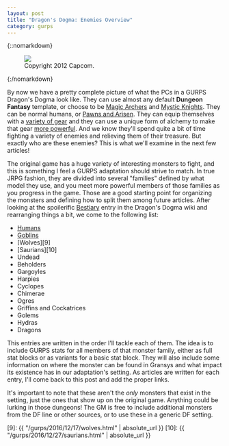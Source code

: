 ```yaml
---
layout: post
title: "Dragon's Dogma: Enemies Overview"
category: gurps
---
```


{::nomarkdown}
<figure>
  <img src="{{ "/assets/DDENEMIES.jpg" | absolute_url }}"/>
  <figcaption>Copyright 2012 Capcom.</figcaption>
</figure>
{:/nomarkdown}

By now we have a pretty complete picture of what the PCs in a GURPS Dragon's
Dogma look like. They can use almost any default **Dungeon Fantasy** template,
or choose to be [Magic Archers][1] and [Mystic Knights][2]. They can be normal
humans, or [Pawns and Arisen][3]. They can equip themselves with
a [variety of gear][4] and they can use a unique form of alchemy to make that
gear [more powerful][5]. And we know they'll spend quite a bit of time fighting
a variety of enemies and relieving them of their treasure. But exactly who are
these enemies? This is what we'll examine in the next few articles!

The original game has a huge variety of interesting monsters to fight, and this
is something I feel a GURPS adaptation should strive to match. In true JRPG
fashion, they are divided into several "families" defined by what model they
use, and you meet more powerful members of those families as you progress in the
game. Those are a good starting point for organizing the monsters and defining
how to split them among future articles. After looking at the spoilerific
[Bestiary][6] entry in the Dragon's Dogma wiki and rearranging things a bit, we
come to the following list:

- [Humans][7]
- [Goblins][8]
- [Wolves][9]
- [Saurians][10]
- Undead
- Beholders
- Gargoyles
- Harpies
- Cyclopes
- Chimerae
- Ogres
- Griffins and Cockatrices
- Golems
- Hydras
- Dragons

This entries are written in the order I'll tackle each of them. The idea is to
include GURPS stats for all members of that monster family, either as full stat
blocks or as variants for a basic stat block. They will also include some
information on where the monster can be found in Gransys and what impact its
existence has in our adaptation's setting. As articles are written for each
entry, I'll come back to this post and add the proper links.

It's important to note that these aren't the _only_ monsters that exist in the
setting, just the ones that show up on the original game. Anything could be
lurking in those dungeons! The GM is free to include additional monsters from
the DF line or other sources, or to use these in a generic DF setting.

[1]: https://bira.github.io/octopus-carnival/gurps/2016/10/19/characters-magic-archer.html
[2]: https://bira.github.io/octopus-carnival/gurps/2016/10/20/characters-mystic-knight.html
[3]: https://bira.github.io/octopus-carnival/gurps/2016/10/21/racial-templates.html
[4]: https://bira.github.io/octopus-carnival/gurps/2016/11/22/equipment-part-1.html
[5]: https://bira.github.io/octopus-carnival/gurps/2016/11/25/equipment-part-2.html
[6]: http://dragonsdogma.wikia.com/wiki/Bestiary

[7]: https://bira.github.io/octopus-carnival/gurps/2016/12/07/human-enemies.html
[8]: https://bira.github.io/octopus-carnival/gurps/2016/12/14/goblins.html
[9]: {{ "/gurps/2016/12/17/wolves.html" | absolute_url }}
[10]: {{ "/gurps/2016/12/27/saurians.html" | absolute_url }}

